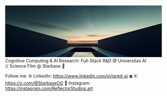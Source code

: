 ![Starbase Banner](https://raw.githubusercontent.com/jaredgrogan/jaredgrogan/main/starbaseog_banner.png)
Cognitive Computing & AI Research: Full-Stack R&D @ Universitas AI  
             // Science Film @ Starbase 🚀

Follow me:
🌐 LinkedIn: https://www.linkedin.com/in/jared-ai
✖️  X: https://x.com/@StarbaseOG
📸  Instagram: https://instagram.com/ReflectorStudios.art
